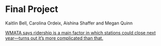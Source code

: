 # Final Project

Kaitlin Bell, Carolina Ordeix, Aishina Shaffer and Megan Quinn

[WMATA says ridership is a main factor in which stations could close next year—turns out it’s more complicated than that.](https://docs.google.com/document/d/1Y3eTw0AbJQdMPgjmpXI7eEUSA_ZED7JxMA_LenVKrZw/edit?ts=6042c7d7)
